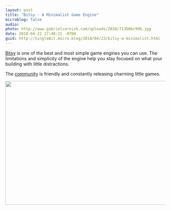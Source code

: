 ```yaml
---
layout: post
title: "Bitsy - A Minimalist Game Engine"
microblog: false
audio: 
photo: http://www.gabrielcornish.com/uploads/2018/713b8bc996.jpg
date: 2018-04-22 17:48:21 -0700
guid: http://SingleBit.micro.blog/2018/04/23/bitsy-a-minimalist.html
---
```

[Bitsy](https://ledoux.itch.io/bitsy) is one of the best and most simple game engines you can use. The limitations and simplicity of the engine help you stay focused on what your building with little distractions.

The [community](https://ledoux.itch.io/bitsy/community) is friendly and constantly releasing charming little games.

<img src="http://www.gabrielcornish.com/uploads/2018/713b8bc996.jpg" width="600" height="388" />
